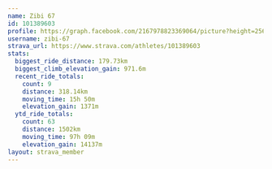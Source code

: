 ```yaml
---
name: Zibi 67
id: 101389603
profile: https://graph.facebook.com/2167978823369064/picture?height=256&width=256
username: zibi-67
strava_url: https://www.strava.com/athletes/101389603
stats:
  biggest_ride_distance: 179.73km
  biggest_climb_elevation_gain: 971.6m
  recent_ride_totals:
    count: 9
    distance: 318.14km
    moving_time: 15h 50m
    elevation_gain: 1371m
  ytd_ride_totals:
    count: 63
    distance: 1502km
    moving_time: 97h 09m
    elevation_gain: 14137m
layout: strava_member
--- 
```

